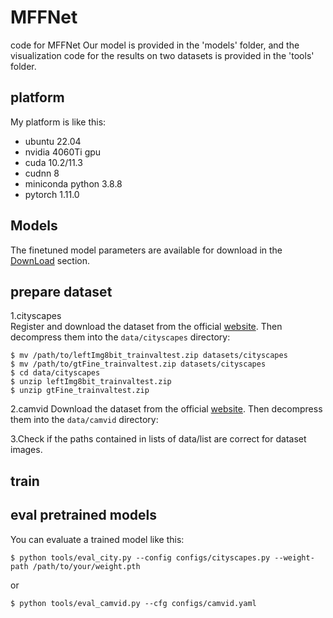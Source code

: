 # MFFNet
code for MFFNet
Our model is provided in the 'models' folder, and the visualization code for the results on two datasets is provided in the 'tools' folder. 
## platform

My platform is like this: 

* ubuntu 22.04
* nvidia 4060Ti gpu
* cuda 10.2/11.3
* cudnn 8
* miniconda python 3.8.8
* pytorch 1.11.0

## Models
The finetuned model parameters are available for download in the [DownLoad](https://drive.google.com/drive/folders/1CA0phChbpck5SqF5xWE-ufXy4bPmcCOG?usp=sharing) section.

## prepare dataset
1.cityscapes  
Register and download the dataset from the official [website](https://www.cityscapes-dataset.com/). Then decompress them into the `data/cityscapes` directory:  
```
$ mv /path/to/leftImg8bit_trainvaltest.zip datasets/cityscapes
$ mv /path/to/gtFine_trainvaltest.zip datasets/cityscapes
$ cd data/cityscapes
$ unzip leftImg8bit_trainvaltest.zip
$ unzip gtFine_trainvaltest.zip
```

2.camvid
Download the dataset from the official [website](http://mi.eng.cam.ac.uk/research/projects/VideoRec/CamVid/). Then decompress them into the `data/camvid` directory:  


3.Check if the paths contained in lists of data/list are correct for dataset images.

## train

## eval pretrained models
You can evaluate a trained model like this: 
```
$ python tools/eval_city.py --config configs/cityscapes.py --weight-path /path/to/your/weight.pth
```
or 
```
$ python tools/eval_camvid.py --cfg configs/camvid.yaml
```

